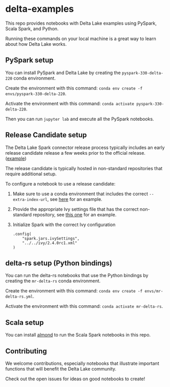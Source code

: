 # delta-examples

This repo provides notebooks with Delta Lake examples using PySpark, Scala Spark, and Python.

Running these commands on your local machine is a great way to learn about how Delta Lake works.

## PySpark setup

You can install PySpark and Delta Lake by creating the `pyspark-330-delta-220` conda environment.

Create the environment with this command: `conda env create -f envs/pyspark-330-delta-220`.

Activate the environment with this command: `conda activate pyspark-330-delta-220`.

Then you can run `jupyter lab` and execute all the PySpark notebooks.

## Release Candidate setup

The Delta Lake Spark connector release process typically includes an early release candidate release a few weeks prior to the official release. ([example](https://github.com/delta-io/delta/releases/tag/v2.4.0rc1))

The release candidate is typically hosted in non-standard repositories that require additional setup.

To configure a notebook to use a release candidate:

1. Make sure to use a conda environment that includes the correct `--extra-index-url`, see [here](https://github.com/delta-io/delta-examples/blob/master/envs/pyspark-340-delta-240rc1.yml#L19-L20) for an example.
2. Provide the appropriate Ivy settings file that has the correct non-standard repository, see [this one](https://github.com/delta-io/delta-examples/blob/master/ivy/2.4.0rc1.xml) for an example.
3. Initialize Spark with the correct Ivy configuration

    ```
    .config(
        "spark.jars.ivySettings",
        "../../ivy/2.4.0rc1.xml"
    )
    ```

## delta-rs setup (Python bindings)

You can run the delta-rs notebooks that use the Python bindings by creating the `mr-delta-rs` conda environment.

Create the environment with this command: `conda env create -f envs/mr-delta-rs.yml`.

Activate the environment with this command: `conda activate mr-delta-rs`.

## Scala setup

You can install [almond](https://almond.sh/) to run the Scala Spark notebooks in this repo.

## Contributing

We welcome contributions, especially notebooks that illustrate important functions that will benefit the Delta Lake community.

Check out the open issues for ideas on good notebooks to create!

